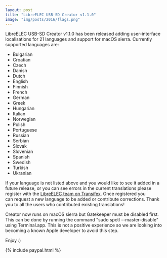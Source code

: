 ```yaml
---
layout: post
title: "LibreELEC USB-SD Creator v1.1.0"
image: "img/posts/2016/flags.png"
---
```


LibreELEC USB-SD Creator v1.1.0 has been released adding user-interface localisations for 21 languages and support for macOS sierra. Currently supported languages are:

- Bulgarian
- Croatian
- Czech
- Danish
- Dutch
- English
- Finnish
- French
- German
- Greek
- Hungarian
- Italian
- Norwegian
- Polish
- Portuguese
- Russian
- Serbian
- Slovak
- Slovenian
- Spanish
- Swedish
- Turkish
- Ukranian

If your language is not listed above and you would like to see it added in a future release, or you can see errors in the current translations please register with the [LibreELEC team on Transifex](https://www.transifex.com/libreelec/). Once registered you can request a new language to be added or contribute corrections. Thank you to all the users who contributed existing translations!

Creator now runs on macOS sierra but Gatekeeper must be disabled first. This can be done by running the command "sudo spctl --master-disable" using Terminal.app. This is not a positive experience so we are looking into becoming a known Apple developer to avoid this step.

Enjoy :)

{% include paypal.html %}
